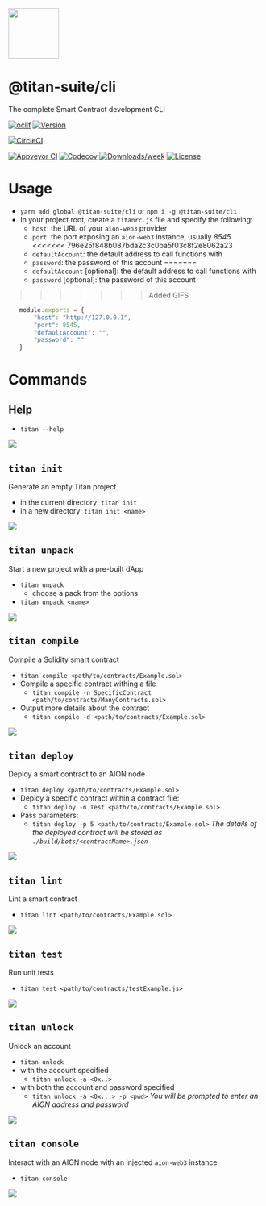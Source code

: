 <img src="https://s15.postimg.cc/spmnht6zf/Titan_Logo.png" width="100" height="100">  

@titan-suite/cli
================

The complete Smart Contract development CLI

[![oclif](https://img.shields.io/badge/cli-oclif-brightgreen.svg)](https://oclif.io)
[![Version](https://img.shields.io/npm/v/@titan-suite/cli.svg)](https://npmjs.org/package/@titan-suite/cli)

[![CircleCI](https://circleci.com/gh/titan-suite/cli/tree/master.svg?style=shield)](https://circleci.com/gh/titan-suite/cli/tree/master)

[![Appveyor CI](https://ci.appveyor.com/api/projects/status/github/titan-suite/cli?branch=master&svg=true)](https://ci.appveyor.com/project/titan-suite/cli/branch/master)
[![Codecov](https://codecov.io/gh/titan-suite/cli/branch/master/graph/badge.svg)](https://codecov.io/gh/titan-suite/cli)
[![Downloads/week](https://img.shields.io/npm/dw/@titan-suite/cli.svg)](https://npmjs.org/package/@titan-suite/cli)
[![License](https://img.shields.io/npm/l/@titan-suite/cli.svg)](https://github.com/titan-suite/cli/blob/master/package.json)


# Usage

- `yarn add global @titan-suite/cli` or `npm i -g @titan-suite/cli`
- In your project root, create a `titanrc.js` file and specify the following:
    - `host`: the URL of your `aion-web3` provider
    - `port`: the port exposing an `aion-web3` instance, usually *8545*
<<<<<<< 796e25f848b087bda2c3c0ba5f03c8f2e8062a23
    - `defaultAccount`: the default address to call functions with
    - `password`: the password of this account
=======
    - `defaultAccount` [optional]: the default address to call functions with
    - `password` [optional]: the password of this account
>>>>>>> Added GIFS
```javascript
   module.exports = {
       "host": "http://127.0.0.1",
       "port": 8545,
       "defaultAccount": "",
       "password": ""
   }
```


# Commands

## Help
- `titan --help`

![](https://s15.postimg.cc/dlbpyw5jf/help.gif)

## `titan init` 

Generate an empty Titan project
- in the current directory: `titan init`
- in a new directory: `titan init <name>`

![](https://s15.postimg.cc/aeh6fbijf/init.gif)

## `titan unpack`

Start a new project with a pre-built dApp
- `titan unpack`
    - choose a pack from the options
- `titan unpack <name>`

![](https://s15.postimg.cc/cj1jgqrzf/unpack.gif)

## `titan compile`

Compile a Solidity smart contract
- `titan compile <path/to/contracts/Example.sol>`
- Compile a specific contract withing a file
    - `titan compile -n SpecificContract <path/to/contracts/ManyContracts.sol>`
- Output more details about the contract
    - `titan compile -d <path/to/contracts/Example.sol>`

![](https://s15.postimg.cc/88mvkpk6z/compile.gif)

## `titan deploy`

Deploy a smart contract to an AION node
- `titan deploy <path/to/contracts/Example.sol>`
- Deploy a specific contract within a contract file:
    - `titan deploy -n Test <path/to/contracts/Example.sol>`
- Pass parameters:
    - `titan deploy -p 5 <path/to/contracts/Example.sol>`
_The details of the deployed contract will be stored as `./build/bots/<contractName>.json`_

![](https://s15.postimg.cc/rf02obvob/deploy.gif)

## `titan lint`

Lint a smart contract
- `titan lint <path/to/contracts/Example.sol>`

![](https://s15.postimg.cc/4qavos1fv/lint.gif)

## `titan test`

Run unit tests
- `titan test <path/to/contracts/testExample.js>`

![](https://s15.postimg.cc/okwxawod7/test.gif)

## `titan unlock`

Unlock an account
- `titan unlock`
- with the account specified
    - `titan unlock -a <0x..>`
- with both the account and password specified
    - `titan unlock -a <0x...> -p <pwd>`
_You will be prompted to enter an AION address and password_

![](https://s15.postimg.cc/ulum7y8ej/unlock.gif)

## `titan console`

Interact with an AION node with an injected `aion-web3` instance
- `titan console`

![](https://s15.postimg.cc/twbtvmpvf/console.gif)